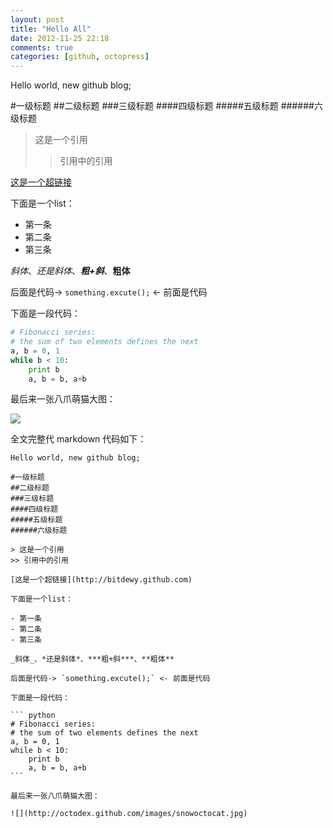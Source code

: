 ```yaml
---
layout: post
title: "Hello All"
date: 2012-11-25 22:18
comments: true
categories: [github, octopress] 
---
```


Hello world, new github blog;

#一级标题
##二级标题
###三级标题
####四级标题
#####五级标题
######六级标题

> 这是一个引用
>> 引用中的引用

[这是一个超链接](http://bitdewy.github.com)

下面是一个list：

- 第一条
- 第二条
- 第三条

_斜体_、*还是斜体*、***粗+斜***、**粗体**

后面是代码-> `something.excute();` <- 前面是代码

下面是一段代码：

``` python
# Fibonacci series:
# the sum of two elements defines the next
a, b = 0, 1
while b < 10:
    print b
    a, b = b, a+b
```

最后来一张八爪萌猫大图：

![](http://octodex.github.com/images/snowoctocat.jpg)

全文完整代 markdown 代码如下：

	Hello world, new github blog;

	#一级标题
	##二级标题
	###三级标题
	####四级标题
	#####五级标题
	######六级标题

	> 这是一个引用
	>> 引用中的引用

	[这是一个超链接](http://bitdewy.github.com)

	下面是一个list：

	- 第一条
	- 第二条
	- 第三条

	_斜体_、*还是斜体*、***粗+斜***、**粗体**

	后面是代码-> `something.excute();` <- 前面是代码

	下面是一段代码：

	``` python
	# Fibonacci series:
	# the sum of two elements defines the next
	a, b = 0, 1
	while b < 10:
	    print b
	    a, b = b, a+b
	```

    最后来一张八爪萌猫大图：
    
	![](http://octodex.github.com/images/snowoctocat.jpg)
